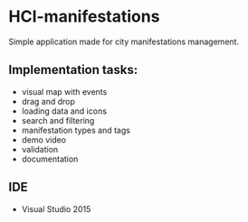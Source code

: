 # HCI-manifestations

Simple application made for city manifestations management.<br/>

## Implementation tasks:
  - visual map with events
  - drag and drop
  - loading data and icons
  - search and filtering
  - manifestation types and tags
  - demo video
  - validation
  - documentation
  
## IDE
 - Visual Studio 2015
